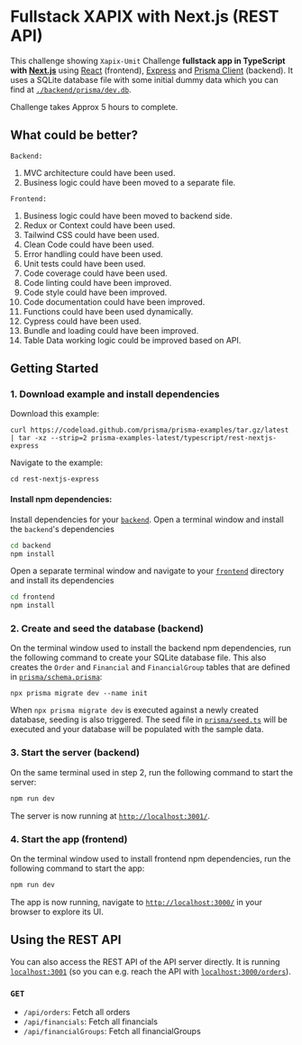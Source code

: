 # Fullstack XAPIX  with Next.js (REST API)

This challenge showing `Xapix-Umit` Challenge  **fullstack app in TypeScript with [Next.js](https://nextjs.org/)** using [React](https://reactjs.org/) (frontend), [Express](https://expressjs.com/) and [Prisma Client](https://www.prisma.io/docs/reference/tools-and-interfaces/prisma-client) (backend). It uses a SQLite database file with some initial dummy data which you can find at [`./backend/prisma/dev.db`](./backend/prisma/dev.db).

Challenge takes Approx 5 hours to complete.

## What could be better?
`Backend:`
1. MVC architecture could have been used.
2. Business logic could have been moved to a separate file.

`Frontend:`
1. Business logic could have been moved to backend side.
2. Redux or Context could have been used.
3. Tailwind CSS could have been used.
4. Clean Code could have been used.
5. Error handling could have been used.
6. Unit tests could have been used.
7. Code coverage could have been used.
8. Code linting could have been improved.
9. Code style could have been improved.
10. Code documentation could have been improved.
11. Functions could have been used dynamically.
12. Cypress could have been used.
13. Bundle and loading could have been improved.
14. Table Data working logic could be improved based on API.

## Getting Started

### 1. Download example and install dependencies

Download this example:

```
curl https://codeload.github.com/prisma/prisma-examples/tar.gz/latest | tar -xz --strip=2 prisma-examples-latest/typescript/rest-nextjs-express
```

Navigate to the example:

```
cd rest-nextjs-express
```

#### Install npm dependencies: 

Install dependencies for your [`backend`](./backend). Open a terminal window and install the `backend`'s dependencies

```bash
cd backend
npm install
```

Open a separate terminal window and navigate to your [`frontend`](./frontend) directory and install its dependencies

```bash
cd frontend
npm install
```

### 2. Create and seed the database (backend)

On the terminal window used to install the backend npm dependencies, run the following command to create your SQLite database file. This also creates the `Order` and `Financial` and `FinancialGroup` tables that are defined in [`prisma/schema.prisma`](./backend/prisma/schema.prisma):

```
npx prisma migrate dev --name init
```

When `npx prisma migrate dev` is executed against a newly created database, seeding is also triggered. The seed file in [`prisma/seed.ts`](./backend/prisma/seed.ts) will be executed and your database will be populated with the sample data.

### 3. Start the server (backend)

On the same terminal used in step 2, run the following command to start the server:

```bash
npm run dev
```

The server is now running at [`http://localhost:3001/`](http://localhost:3001/).

### 4. Start the app (frontend)

On the terminal window used to install frontend npm dependencies, run the following command to start the app:

```bash
npm run dev
```

The app is now running, navigate to [`http://localhost:3000/`](http://localhost:3000/) in your browser to explore its UI.

## Using the REST API

You can also access the REST API of the API server directly. It is running [`localhost:3001`](http://localhost:3001) (so you can e.g. reach the API with [`localhost:3000/orders`](http://localhost:3001/feed)).

### `GET`

- `/api/orders`: Fetch all orders
- `/api/financials`: Fetch all financials
- `/api/financialGroups`: Fetch all financialGroups
